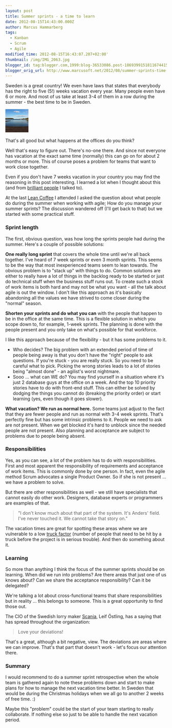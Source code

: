 ```yaml
---
layout: post
title: Summer sprints - a time to learn
date: 2012-08-15T14:43:00.000Z
author: Marcus Hammarberg
tags:
  - Kanban
  - Scrum
  - Agile
modified_time: 2012-08-15T16:43:07.207+02:00'
thumbnail: /img/IMG_2063.jpg
blogger_id: tag:blogger.com,1999:blog-36533086.post-1869399151811674415
blogger_orig_url: http://www.marcusoft.net/2012/08/summer-sprints-time-to-learn.html
---
```


Sweden is a great country! We even have laws that states that everybody has the right to five (5!) weeks vacation every year. Many people even have 6 or more. And most of us take at least 3-4 of them in a row during the summer - the best time to be in Sweden.

![Summer](/img/IMG_2063.jpg)

That's all good but what happens at the offices do you think?

Well that's easy to figure out. There's no-one there. And since not everyone has vacation at the exact same time (normally) this can go on for about 2 months or more. This of course poses a problem for teams that want to work close together.

Even if you don't have 7 weeks vacation in your country you may find the reasoning in this post interesting. I learned a lot when I thought about this (and from [brilliant people](http://torbjorn-gyllebring.blogspot.se/) I talked to).

At the last [Lean Coffee](http://sumpanleancoffee.wordpress.com/) I attended I asked the question about what people do during the summer when working with agile; How do you manage your summer sprints? The discussion wandered off (I'll get back to that) but we started with some practical stuff.

### Sprint length

The first, obvious question, was how long the sprints people had during the summer. Here's a couple of possible solutions:

**One really long sprint** that covers the whole time until we're all back together. I've heard of 7 week sprints or even 3 month sprints. This seems to be the way that most inexperienced teams seem to lean towards. The obvious problem is to "stack up" with things to do. Common solutions are either to really have a lot of things in the backlog ready to be started or just do technical stuff when the business stuff runs out. To create such a stock of work items is both hard and may not be what you want - all the talk about agile is out the window. I don't like this approach as it's basically abandoning all the values we have strived to come closer during the "normal" season.

**Shorten your sprints and do what you can** with the people that happen to be in the office at the same time. This is a flexible solution in which you scope down to, for example, 1-week sprints. The planning is done with the people present and you only take on what's possible for that workforce.

I like this approach because of the flexibility - but it has some problems to it.

- Who decides? The big problem with an extended period of time of people being away is that you don't have the "right" people to ask questions. If you're stuck - you are really stuck. So you need to be careful what to pick. Picking the wrong stories leads to a lot of stories being "almost done" - an agilist's worst nightmare.
- Sooo ... what can WE do? You may find yourself in a situation where it's just 2 database guys at the office on a week. And the top 10 priority stories have to do with front-end stuff. This can either be solved by dodging the things you cannot do (breaking the priority order) or start learning (yes, even though it goes slower).

**What vacation? We run as normal here.** Some teams just adjust to the fact that they are fewer people and run as normal with 3-4 week sprints. That's perfectly fine but has some intrinsic problems to it. People we need to ask are not present. When we get blocked it's hard to unblock since the needed people are not present. Also planning and acceptance are subject to problems due to people being absent.

### Responsibilities

Yes, as you can see, a lot of the problem has to do with responsibilities. First and most apparent the responsibility of requirements and acceptance of work items. This is commonly done by one person. In fact, even the agile method Scrum advocates a single Product Owner. So if she is not present ... we have a problem to solve.

But there are other responsibilities as well - we still have specialists that cannot easily do other work. Designers, database experts or programmers are examples of that.

> "I don't know much about that part of the system. It's Anders' field. I've never touched it. We cannot take that story on."

The vacation times are great for spotting these areas where we are vulnerable to a low [truck factor](http://toolsforagile.com/blog/archives/3/truck-factor) (number of people that need to be hit by a truck before the project is in serious trouble). And then do something about it.

### Learning

So more than anything I think the focus of the summer sprints should be on learning. When did we run into problems? Are there areas that just one of us knows about? Can we share the acceptance responsibility? Can it be delegated?

We're talking a lot about cross-functional teams that share responsibilities but in reality ... this belongs to someone. This is a great opportunity to find those out.

The CIO of the Swedish lorry maker [Scania](http://www.scania.com/), Leif Östling, has a saying that has spread throughout the organization:

> Love your deviations!

That's a great, although a bit negative, view. The deviations are areas where we can improve. That's that part that doesn't work - let's focus our attention there.

### Summary

I would recommend to do a summer sprint retrospective when the whole team is gathered again to note these problems down and start to make plans for how to manage the next vacation time better. In Sweden that would be during the Christmas holidays when we all go to another 2 weeks of free time. :)

Maybe this "problem" could be the start of your team starting to really collaborate. If nothing else so just to be able to handle the next vacation period.
